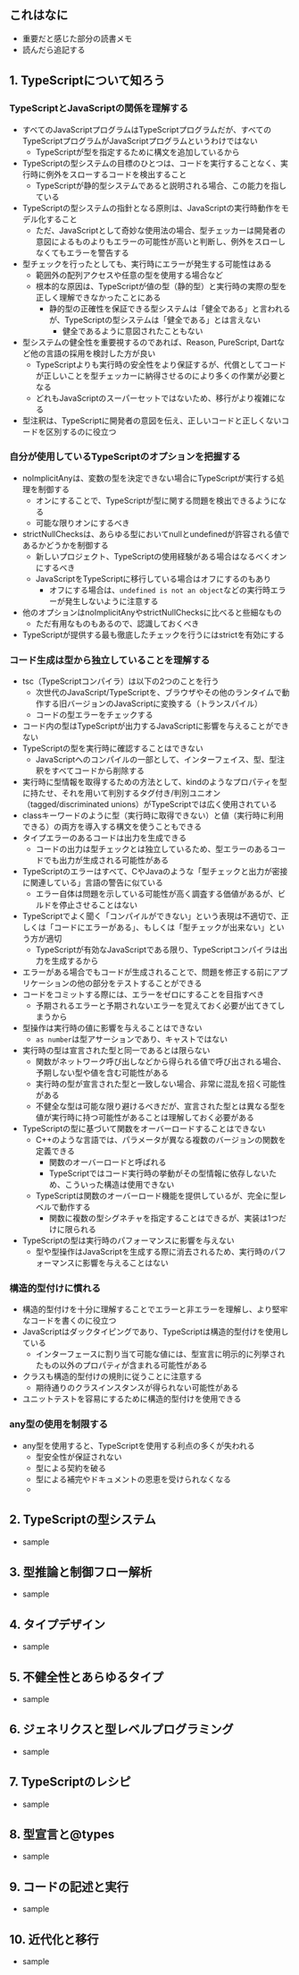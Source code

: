 ## これはなに
- 重要だと感じた部分の読書メモ
- 読んだら追記する

## 1. TypeScriptについて知ろう
### TypeScriptとJavaScriptの関係を理解する
- すべてのJavaScriptプログラムはTypeScriptプログラムだが、すべてのTypeScriptプログラムがJavaScriptプログラムというわけではない
	- TypeScriptが型を指定するために構文を追加しているから
- TypeScriptの型システムの目標のひとつは、コードを実行することなく、実行時に例外をスローするコードを検出すること
	- TypeScriptが静的型システムであると説明される場合、この能力を指している
- TypeScriptの型システムの指針となる原則は、JavaScriptの実行時動作をモデル化すること
	- ただ、JavaScriptとして奇妙な使用法の場合、型チェッカーは開発者の意図によるものよりもエラーの可能性が高いと判断し、例外をスローしなくてもエラーを警告する
- 型チェックを行ったとしても、実行時にエラーが発生する可能性はある
	- 範囲外の配列アクセスや任意の型を使用する場合など
	- 根本的な原因は、TypeScriptが値の型（静的型）と実行時の実際の型を正しく理解できなかったことにある
		- 静的型の正確性を保証できる型システムは「健全である」と言われるが、TypeScriptの型システムは「健全である」とは言えない
			- 健全であるように意図されたこともない
- 型システムの健全性を重要視するのであれば、Reason, PureScript, Dartなど他の言語の採用を検討した方が良い
	- TypeScriptよりも実行時の安全性をより保証するが、代償としてコードが正しいことを型チェッカーに納得させるのにより多くの作業が必要となる
	- どれもJavaScriptのスーパーセットではないため、移行がより複雑になる
- 型注釈は、TypeScriptに開発者の意図を伝え、正しいコードと正しくないコードを区別するのに役立つ

### 自分が使用しているTypeScriptのオプションを把握する
- noImplicitAnyは、変数の型を決定できない場合にTypeScriptが実行する処理を制御する
	- オンにすることで、TypeScriptが型に関する問題を検出できるようになる
	- 可能な限りオンにするべき
- strictNullChecksは、あらゆる型においてnullとundefinedが許容される値であるかどうかを制御する
	- 新しいプロジェクト、TypeScriptの使用経験がある場合はなるべくオンにするべき
	- JavaScriptをTypeScriptに移行している場合はオフにするのもあり
		- オフにする場合は、`undefined is not an object`などの実行時エラーが発生しないように注意する
- 他のオプションはnoImplicitAnyやstrictNullChecksに比べると些細なもの
	- ただ有用なものもあるので、認識しておくべき
- TypeScriptが提供する最も徹底したチェックを行うにはstrictを有効にする

### コード生成は型から独立していることを理解する
- tsc（TypeScriptコンパイラ）は以下の2つのことを行う
	- 次世代のJavaScript/TypeScriptを、ブラウザやその他のランタイムで動作する旧バージョンのJavaScriptに変換する（トランスパイル）
	- コードの型エラーをチェックする
- コード内の型はTypeScriptが出力するJavaScriptに影響を与えることができない
- TypeScriptの型を実行時に確認することはできない
	- JavaScriptへのコンパイルの一部として、インターフェイス、型、型注釈をすべてコードから削除する
- 実行時に型情報を取得するための方法として、kindのようなプロパティを型に持たせ、それを用いて判別するタグ付き/判別ユニオン（tagged/discriminated unions）がTypeScriptでは広く使用されている
- classキーワードのように型（実行時に取得できない）と値（実行時に利用できる）の両方を導入する構文を使うこともできる
- タイプエラーのあるコードは出力を生成できる
	- コードの出力は型チェックとは独立しているため、型エラーのあるコードでも出力が生成される可能性がある
- TypeScriptのエラーはすべて、CやJavaのような「型チェックと出力が密接に関連している」言語の警告に似ている
	- エラー自体は問題を示している可能性が高く調査する価値があるが、ビルドを停止させることはない
- TypeScriptでよく聞く「コンパイルができない」という表現は不適切で、正しくは「コードにエラーがある」、もしくは「型チェックが出来ない」という方が適切
	- TypeScriptが有効なJavaScriptである限り、TypeScriptコンパイラは出力を生成するから
- エラーがある場合でもコードが生成されることで、問題を修正する前にアプリケーションの他の部分をテストすることができる
- コードをコミットする際には、エラーをゼロにすることを目指すべき
	- 予期されるエラーと予期されないエラーを覚えておく必要が出てきてしまうから
- 型操作は実行時の値に影響を与えることはできない
	- `as number`は型アサーションであり、キャストではない
- 実行時の型は宣言された型と同一であるとは限らない
	- 関数がネットワーク呼び出しなどから得られる値で呼び出される場合、予期しない型や値を含む可能性がある
	- 実行時の型が宣言された型と一致しない場合、非常に混乱を招く可能性がある
	- 不健全な型は可能な限り避けるべきだが、宣言された型とは異なる型を値が実行時に持つ可能性があることは理解しておく必要がある
- TypeScriptの型に基づいて関数をオーバーロードすることはできない
	- C++のような言語では、パラメータが異なる複数のバージョンの関数を定義できる
		- 関数のオーバーロードと呼ばれる
		- TypeScriptではコード実行時の挙動がその型情報に依存しないため、こういった構造は使用できない
	- TypeScriptは関数のオーバーロード機能を提供しているが、完全に型レベルで動作する
		- 関数に複数の型シグネチャを指定することはできるが、実装は1つだけに限られる
- TypeScriptの型は実行時のパフォーマンスに影響を与えない
	- 型や型操作はJavaScriptを生成する際に消去されるため、実行時のパフォーマンスに影響を与えることはない

### 構造的型付けに慣れる
- 構造的型付けを十分に理解することでエラーと非エラーを理解し、より堅牢なコードを書くのに役立つ
- JavaScriptはダックタイピングであり、TypeScriptは構造的型付けを使用している
	- インターフェースに割り当て可能な値には、型宣言に明示的に列挙されたもの以外のプロパティが含まれる可能性がある
- クラスも構造的型付けの規則に従うことに注意する
	- 期待通りのクラスインスタンスが得られない可能性がある
- ユニットテストを容易にするために構造的型付けを使用できる

### any型の使用を制限する
- any型を使用すると、TypeScriptを使用する利点の多くが失われる
	- 型安全性が保証されない
	- 型による契約を破る
	- 型による補完やドキュメントの恩恵を受けられなくなる
	- 

## 2. TypeScriptの型システム
- sample

## 3. 型推論と制御フロー解析
- sample

## 4. タイプデザイン
- sample

## 5. 不健全性とあらゆるタイプ
- sample

## 6. ジェネリクスと型レベルプログラミング
- sample

## 7. TypeScriptのレシピ
- sample

## 8. 型宣言と@types
- sample

## 9. コードの記述と実行
- sample

## 10. 近代化と移行
- sample